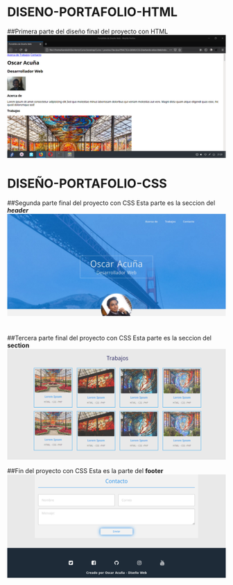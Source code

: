# DISENO-PORTAFOLIO-HTML

##Primera parte del diseño final del proyecto con HTML
![IMG_HTML](https://github.com/Bandu19/DISENO-PORTAFOLIO/blob/main/img/FOTO_HTML.png?raw=true)
#

# DISEÑO-PORTAFOLIO-CSS

##Segunda parte final del proyecto con CSS
Esta parte es la seccion del ***header***
![CSS](https://github.com/Bandu19/DISENO-PORTAFOLIO/blob/main/img/finalizacion.png?raw=true)
#

##Tercera parte final del proyecto con CSS
Esta parte es la seccion del **section**
![CSS_S](https://github.com/Bandu19/DISENO-PORTAFOLIO/blob/main/img/finalizacion2.png?raw=true)

##Fin del proyecto con CSS
Esta es la parte del **footer**
![CSS_F](https://github.com/Bandu19/DISENO-PORTAFOLIO/blob/main/img/contacto.png?raw=true)
